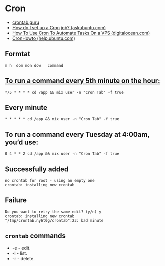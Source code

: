 # Cron

* [crontab.guru](https://crontab.guru/#*/5_*_*_*_*)
* [How do I set up a Cron job? (askubuntu.com)](https://askubuntu.com/a/2369)
* [How To Use Cron To Automate Tasks On a VPS (digitalocean.com)](https://www.digitalocean.com/community/tutorials/how-to-use-cron-to-automate-tasks-on-a-vps#examples)
* [CronHowto (help.ubuntu.com)](https://help.ubuntu.com/community/CronHowto)

## Formtat

```
m h  dom mon dow   command
```

## [To run a command every 5th minute on the hour:](https://crontab.guru/#*/5_*_*_*_*)

```
*/5 * * * * cd /app && mix user -n "Cron Tab" -f true
```

## Every minute

```
* * * * * cd /app && mix user -n "Cron Tab" -f true
```

## To run a command every Tuesday at 4:00am, you’d use:
```
0 4 * * 2 cd /app && mix user -n "Cron Tab" -f true
```

## Successfully added

```
no crontab for root - using an empty one
crontab: installing new crontab
```

## Failure

```
Do you want to retry the same edit? (y/n) y
crontab: installing new crontab
"/tmp/crontab.ny6t0g/crontab":23: bad minute
```

## `crontab` commands

* -e - edit.
* -l - list.
* -r - delete.